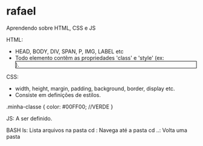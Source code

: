 # rafael

Aprendendo sobre HTML, CSS e JS

HTML:
- HEAD, BODY, DIV, SPAN, P, IMG, LABEL etc
- Todo elemento contêm as propriedades 'class' e 'style' (ex: <div class="minha-classe" style="border: 1px solid black">).

CSS:
- width, height, margin, padding, background,  border, display etc.
- Consiste em definições de estilos.

.minha-classe {
      color: #00FF00; //VERDE
}

JS:
A ser definido.

BASH
ls: Lista arquivos na pasta
cd <nome pasta>: Navega até a pasta
cd ..: Volta uma pasta

